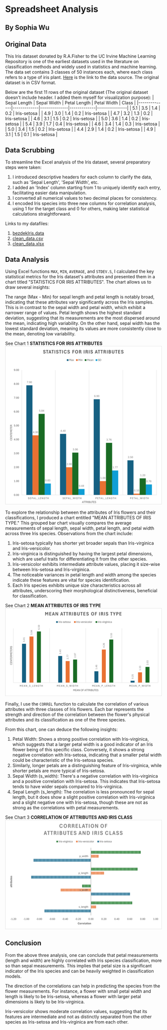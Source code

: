 # Spreadsheet Analysis
## By Sophia Wu
## Original Data
This Iris dataset donated by R.A.Fisher to the UC Irvine Machine Learning Repository is one of the earliest datasets used in the literature on classification methods and widely used in statistics and machine learning.  The data set contains 3 classes of 50 instances each, where each class refers to a type of iris plant. [Here](https://archive.ics.uci.edu/dataset/53/iris) is the link to the data source. The original dataset is in CSV format.

Below are the first 11 rows of the original dataset (The original dataset doesn't include header. I added them myself for visualization purpose):
| Sepal Length | Sepal Width | Petal Length | Petal Width | Class       |
|--------------|-------------|--------------|-------------|---------------|
| 5.1          | 3.5         | 1.4          | 0.2         | Iris-setosa   |
| 4.9          | 3.0         | 1.4          | 0.2         | Iris-setosa   |
| 4.7          | 3.2         | 1.3          | 0.2         | Iris-setosa   |
| 4.6          | 3.1         | 1.5          | 0.2         | Iris-setosa   |
| 5.0          | 3.6         | 1.4          | 0.2         | Iris-setosa   |
| 5.4          | 3.9         | 1.7          | 0.4         | Iris-setosa   |
| 4.6          | 3.4         | 1.4          | 0.3         | Iris-setosa   |
| 5.0          | 3.4         | 1.5          | 0.2         | Iris-setosa   |
| 4.4          | 2.9         | 1.4          | 0.2         | Iris-setosa   |
| 4.9          | 3.1         | 1.5          | 0.1         | Iris-setosa   |


## Data Scrubbing
To streamline the Excel analysis of the Iris dataset, several preparatory steps were taken:

1. I introduced descriptive headers for each column to clarify the data, such as 'Sepal Length', 'Sepal Width', etc.
2. I added an 'Index' column starting from 1 to uniquely identify each entry, facilitating easier data manipulation.
3. I converted all numerical values to two decimal places for consistency. 
4. I encoded Iris species into three new columns for correlation analysis, using 1 for the target class and 0 for others, making later statistical calculations straightforward.

Links to my datafiles:
1. [bezdekIris.data](data/bezdekIris.data)
2. [clean_data.csv](data/clean_data.csv)
3. [clean_data.xlsx](data/clean_data.xlsx)

## Data Analysis
Using Excel functions `MAX`, `MIN`, `AVERAGE`, and `STDEV.S`, I calculated the key statistical metrics for the Iris dataset's attributes and presented them in a chart titled "STATISTICS FOR IRIS ATTRIBUTES". The chart allows us to draw several insights:

The range (Max - Min) for sepal length and petal length is notably broad, indicating that these attributes vary significantly across the Iris samples. This is in contrast to the sepal width and petal width, which exhibit a narrower range of values.
Petal length shows the highest standard deviation, suggesting that its measurements are the most dispersed around the mean, indicating high variability. On the other hand, sepal width has the lowest standard deviation, meaning its values are more consistently close to the mean, denoting low variability.

See Chart 1 **STATISTICS FOR IRIS ATTRIBUTES** ![STATISTICS FOR IRIS ATTRIBUTES](./images/Chart1.png)

To explore the relationship between the attributes of Iris flowers and their classifications, I produced a chart entitled "MEAN ATTRIBUTES OF IRIS TYPE." This grouped bar chart visually compares the average measurements of sepal length, sepal width, petal length, and petal width across three Iris species. Observations from the chart include:

1. Iris-setosa typically has shorter yet broader sepals than Iris-virginica and Iris-versicolor.
2. Iris-virginica is distinguished by having the largest petal dimensions, which are useful traits for differentiating it from the other species.
3. Iris-versicolor exhibits intermediate attribute values, placing it size-wise between Iris-setosa and Iris-virginica.
4. The noticeable variances in petal length and width among the species indicate these features are vital for species identification.
5. Each Iris species exhibits unique size characteristics across all attributes, underscoring their morphological distinctiveness, beneficial for classification.

See Chart 2 **MEAN ATTRIBUTES OF IRIS TYPE** ![MEAN ATTRIBUTES OF IRIS TYPE](./images/Chart2.png)

Finally, I use the `CORREL` function to calculate the correlation of various attributes with three classes of Iris flowers. Each bar represents the strength and direction of the correlation between the flower's physical attributes and its classification as one of the three species.

From this chart, one can deduce the following insights:

1. Petal Width: Shows a strong positive correlation with Iris-virginica, which suggests that a larger petal width is a good indicator of an Iris flower being of this specific class. Conversely, it shows a strong negative correlation with Iris-setosa, indicating that a smaller petal width could be characteristic of the Iris-setosa species.
2. Similarly, longer petals are a distinguishing feature of Iris-virginica, while shorter petals are more typical of Iris-setosa.
3. Sepal Width (s_width): There's a negative correlation with Iris-virginica and a positive correlation with Iris-setosa. This indicates that Iris-setosa tends to have wider sepals compared to Iris-virginica.
4. Sepal Length (s_length): The correlation is less pronounced for sepal length, but it does show a slight positive correlation with Iris-virginica and a slight negative one with Iris-setosa, though these are not as strong as the correlations with petal measurements.

See Chart 3 **CORRELATION OF ATTRIBUTES AND IRIS CLASS** ![CORRELATION OF ATTRIBUTES AND IRIS CLASS](./images/Chart3.png)

## Conclusion
From the above three analysis, one can conclude that petal measurements (length and width) are highly correlated with Iris species classification, more so than sepal measurements. This implies that petal size is a significant indicator of the Iris species and can be heavily weighted in classification models.

The direction of the correlations can help in predicting the species from the flower measurements. For instance, a flower with small petal width and length is likely to be Iris-setosa, whereas a flower with larger petal dimensions is likely to be Iris-virginica.

Iris-versicolor shows moderate correlation values, suggesting that its features are intermediate and not as distinctly separated from the other species as Iris-setosa and Iris-virginica are from each other.